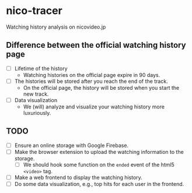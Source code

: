 # nico-tracer
Watching history analysis on nicovideo.jp

## Difference between the official watching history page
* [ ] Lifetime of the history
  * Watching histories on the official page expire in 90 days.
* [ ] The histories will be stored after you reach the end of the track.
  * On the official page, the history will be stored when you start the new track.
* [ ] Data visualization
  * We (will) analyze and visualize your watching history more luxuriously.


## TODO
* [ ] Ensure an online storage with Google Firebase.
* [ ] Make the browser extension to upload the watching information to the storage.
  * [ ] We should hook some function on the `ended` event of the html5 `<video>` tag.
* [ ] Make a web frontend to display the watching history.
* [ ] Do some data visualization, e.g., top hits for each user in the frontend.
